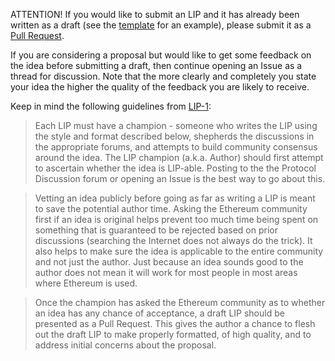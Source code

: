 
ATTENTION! If you would like to submit an LIP and it has already been written as a draft (see the [template](https://github.com/lyra-finance/LIPs/blob/master/lip-X.md) for an example), please submit it as a [Pull Request](https://github.com/lyra-finacne/LIPs/pulls).

If you are considering a proposal but would like to get some feedback on the idea before submitting a draft, then continue opening an Issue as a thread for discussion.  Note that the more clearly and completely you state your idea the higher the quality of the feedback you are likely to receive.

Keep in mind the following guidelines from [LIP-1](https://lips.lyra.finance/LIPs/lip-1):

> Each LIP must have a champion - someone who writes the LIP using the style and format described below, shepherds the discussions in the appropriate forums, and attempts to build community consensus around the idea. The LIP champion (a.k.a. Author) should first attempt to ascertain whether the idea is LIP-able. Posting to the the Protocol Discussion forum or opening an Issue is the best way to go about this.

> Vetting an idea publicly before going as far as writing a LIP is meant to save the potential author time. Asking the Ethereum community first if an idea is original helps prevent too much time being spent on something that is guaranteed to be rejected based on prior discussions (searching the Internet does not always do the trick). It also helps to make sure the idea is applicable to the entire community and not just the author. Just because an idea sounds good to the author does not mean it will work for most people in most areas where Ethereum is used.

> Once the champion has asked the Ethereum community as to whether an idea has any chance of acceptance, a draft LIP should be presented as a Pull Request. This gives the author a chance to flesh out the draft LIP to make properly formatted, of high quality, and to address initial concerns about the proposal.
